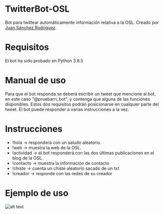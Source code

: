 # TwitterBot-OSL
Bot para twittear automáticamente información relativa a la OSL. Creado por [Juan Sánchez Rodríguez](https://github.com/Barrilao).

# Requisitos
El bot ha sido probado en Python 3.8.5

# Manual de uso
Para que el bot responda se deberá escribir un tweet que mencione al bot, en este caso "@pruebarri_bot", y contenga que alguna de las funciones disponibles. 
Estos dos requisitos podrán posicionarse en cualquier parte del tweet. El bot puede responder a varias instrucciones a la vez.

# Instrucciones
- !hola -> responderá con un saludo aleatorio.
- !web -> muestra la web de la OSL.
- !actividad -> el bot responderá con las dos últimas publicaciones en el blog de la OSL.
- !contacto -> muestra la información de contacto
- !chiste -> cuenta un chiste aleatorio sacado de un txt
- !creador -> responde con las redes de su creador

# Ejemplo de uso

![alt text](https://raw.githubusercontent.com/oslugr/TwitterBot-OSL/blob/main/my_bot/img/prueba_bot.png)
